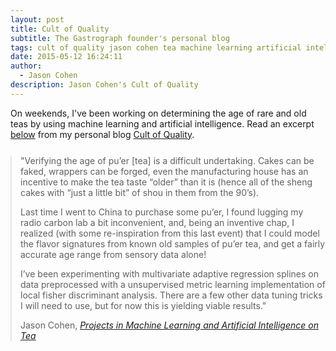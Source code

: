 ```yaml
---
layout: post
title: Cult of Quality
subtitle: The Gastrograph founder's personal blog
tags: cult of quality jason cohen tea machine learning artificial intelligence
date: 2015-05-12 16:24:11
author:
  - Jason Cohen
description: Jason Cohen's Cult of Quality
---
```

On weekends, I've been working on determining the age of rare and old teas by using machine learning and artificial intelligence. Read an excerpt <a href="/blogs/gastronexus/cult-of-quality.html">below</a> from my personal blog <a href="http://www.cultofquality.com/index.php/2015/05/projects-in-machine-learning-and-artificial-intelligence-on-tea/">Cult of Quality</a>.

<!--more-->

<blockquote style="margin: 25px 0;">
  <p>"Verifying the age of pu’er [tea] is a difficult undertaking. Cakes can be faked, wrappers can be forged, even the manufacturing house has an incentive to make the tea taste “older” than it is (hence all of the sheng cakes with “just a little bit” of shou in them from the 90’s).</p>

  <p>Last time I went to China to purchase some pu’er, I found lugging my radio carbon lab a bit inconvenient, and, being an inventive chap, I realized (with some re-inspiration from this last event) that I could model the flavor signatures from known old samples of pu’er tea, and get a fairly accurate age range from sensory data alone!</p>

  <p>I’ve been experimenting with multivariate adaptive regression splines on data preprocessed with a unsupervised metric learning implementation of local fisher discriminant analysis. There are a few other data tuning tricks I will need to use, but for now this is yielding viable results."</p>

  <footer>Jason Cohen, <cite title="Projects in Machine Learning and Artificial Intelligence on Tea"><em><a href="http://www.cultofquality.com/index.php/2015/05/projects-in-machine-learning-and-artificial-intelligence-on-tea/">Projects in Machine Learning and Artificial Intelligence on Tea</a></em></cite></footer>
</blockquote>
